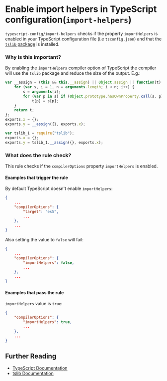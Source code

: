 # Enable import helpers in TypeScript configuration(`import-helpers`)

`typescript-config/import-helpers` checks if the property `importHelpers`
is enabled in your TypeScript configuration file (i.e `tsconfig.json`) and
that the [`tslib` package][tslib package] is installed.

### Why is this important?

By enabling the `importHelpers` compiler option of TypeScript the compiler will
use the `tslib` package and reduce the size of the output. E.g.:

<!-- eslint-disable -->
```js
var __assign = (this && this.__assign) || Object.assign || function(t) {
    for (var s, i = 1, n = arguments.length; i < n; i++) {
        s = arguments[i];
        for (var p in s) if (Object.prototype.hasOwnProperty.call(s, p))
            t[p] = s[p];
    }
    return t;
};
exports.x = {};
exports.y = __assign({}, exports.x);
```

<!-- eslint-disable -->
```js
var tslib_1 = require("tslib");
exports.x = {};
exports.y = tslib_1.__assign({}, exports.x);
```


### What does the rule check?

This rule checks if the `compilerOptions` property `importHelpers` is enabled.

#### Examples that **trigger** the rule

By default TypeScript doesn't enable `importHelpers`:

```json
{
    ...
    "compilerOptions": {
        "target": "es5",
        ...
    },
    ...
}
```

Also setting the value to `false` will fail:

```json
{
    ...
    "compilerOptions": {
        "importHelpers": false,
        ...
    },
    ...
}
```

#### Examples that **pass** the rule

`importHelpers` value is `true`:

```json
{
    "compilerOptions": {
        "importHelpers": true,
        ...
    },
    ...
}
```

## Further Reading

* [TypeScript Documentation][typescript docs]
* [tslib Documentation][tslib docs]

[tslib docs]: https://github.com/Microsoft/tslib
[tslib package]: https://www.npmjs.com/package/tslib
[typescript docs]: https://www.typescriptlang.org/docs/home.html
